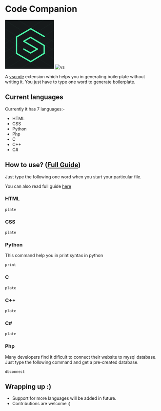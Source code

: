 # Code Companion

![logo](./img/logo.png)
![vs](https://code.visualstudio.com/assets/branding/app-icon.png)

A [vscode](https://code.visualstudi.com) extension which helps you in generating boilerplate without writing it. You just have to type one word to generate boilerplate.

## Current languages

Currently it has 7 languages:-

- HTML
- CSS
- Python
- Php
- C
- C++
- C#

## How to use? ([Full Guide](/))

Just type the following one word when you start your particular file.

You can also read full guide [here](/)

### HTML

```
plate
```

### CSS

```
plate
```

### Python

This command help you in print syntax in python

```
print
```

### C

```
plate
```

### C++

```
plate
```

### C#

```
plate
```

### Php

Many developers find it dificult to connect their website to mysql database. Just type the following command and get a pre-created database.

```
dbconnect
```

## Wrapping up :)

- Support for more languages will be added in future.
- Contributions are welcome :)
